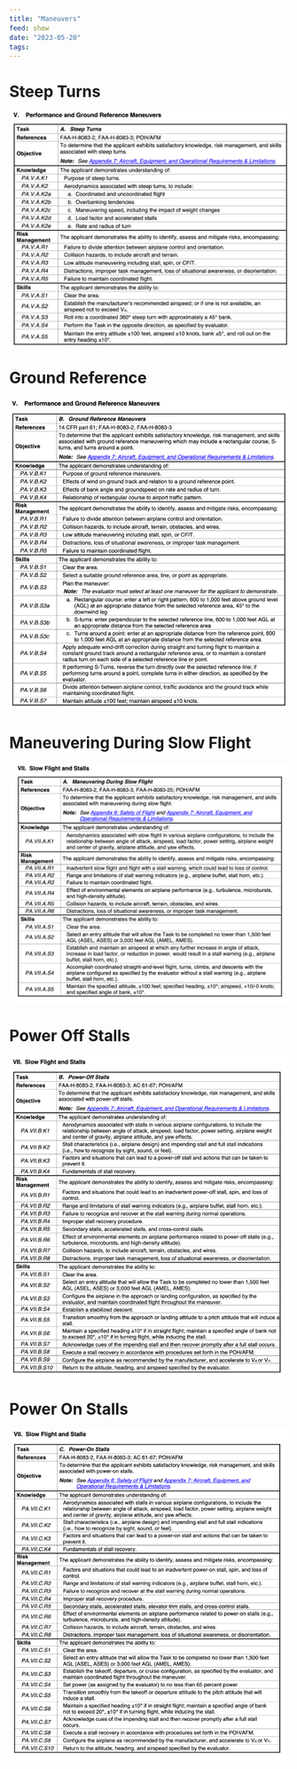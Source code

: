 ```yaml
---
title: "Maneuvers"
feed: show
date: "2023-05-20"
tags: 
---
```

# Steep Turns
![](notes/aviation/PPL%20Training/images/steepturnsACS2019.png)

# Ground Reference
![](notes/aviation/PPL%20Training/images/groundreferenceACS2019.png)

# Maneuvering During Slow Flight
![](notes/aviation/PPL%20Training/images/slowflightACS2019.png)
# Power Off Stalls
![](notes/aviation/PPL%20Training/images/poweroffstallsACS2019.png)

# Power On Stalls
![](notes/aviation/PPL%20Training/images/poweronstallsACS2019.png)